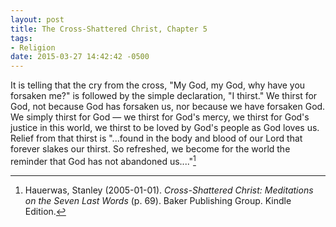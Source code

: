 ```yaml
---
layout: post
title: The Cross-Shattered Christ, Chapter 5
tags:
- Religion
date: 2015-03-27 14:42:42 -0500
---
```


It is telling that the cry from the cross, "My God, my God, why have you forsaken me?" is followed by the simple declaration, "I thirst." We thirst for God, not because God has forsaken us, nor because we have forsaken God. We simply thirst for God — we thirst for God's mercy, we thirst for God's justice in this world, we thirst to be loved by God's people as God loves us. Relief from that thirst is "...found in the body and blood of our Lord that forever slakes our thirst. So refreshed, we become for the world the reminder that God has not abandoned us...."[^1]


[^1]: Hauerwas, Stanley (2005-01-01). *Cross-Shattered Christ: Meditations on the Seven Last Words* (p. 69). Baker Publishing Group. Kindle Edition. 
